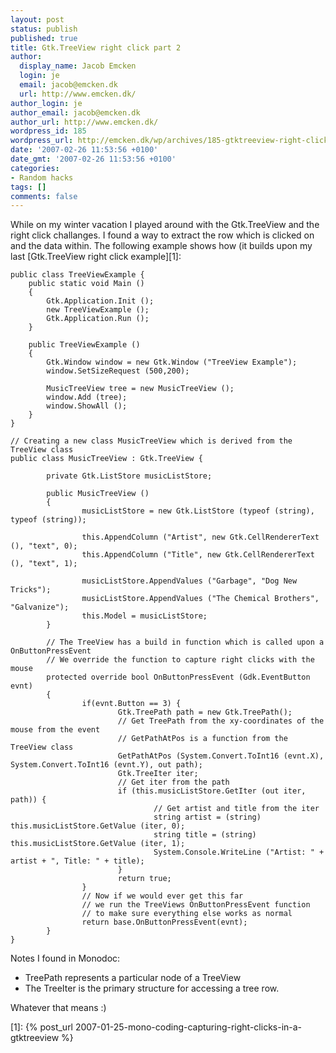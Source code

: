 ```yaml
---
layout: post
status: publish
published: true
title: Gtk.TreeView right click part 2
author:
  display_name: Jacob Emcken
  login: je
  email: jacob@emcken.dk
  url: http://www.emcken.dk/
author_login: je
author_email: jacob@emcken.dk
author_url: http://www.emcken.dk/
wordpress_id: 185
wordpress_url: http://emcken.dk/wp/archives/185-gtktreeview-right-click-part-2.html
date: '2007-02-26 11:53:56 +0100'
date_gmt: '2007-02-26 11:53:56 +0100'
categories:
- Random hacks
tags: []
comments: false
---
```

While on my winter vacation I played around with the Gtk.TreeView and the right click challanges.
I found a way to extract the row which is clicked on and the data within.
The following example shows how (it builds upon my last [Gtk.TreeView right click example][1]:

    public class TreeViewExample {
        public static void Main ()
        {
            Gtk.Application.Init ();
            new TreeViewExample ();
            Gtk.Application.Run ();
        }

        public TreeViewExample ()
        {
            Gtk.Window window = new Gtk.Window ("TreeView Example");
            window.SetSizeRequest (500,200);

            MusicTreeView tree = new MusicTreeView ();
            window.Add (tree);
            window.ShowAll ();
        }
    }

    // Creating a new class MusicTreeView which is derived from the TreeView class
    public class MusicTreeView : Gtk.TreeView {

            private Gtk.ListStore musicListStore;

            public MusicTreeView ()
            {
                    musicListStore = new Gtk.ListStore (typeof (string), typeof (string));

                    this.AppendColumn ("Artist", new Gtk.CellRendererText (), "text", 0);
                    this.AppendColumn ("Title", new Gtk.CellRendererText (), "text", 1);

                    musicListStore.AppendValues ("Garbage", "Dog New Tricks");
                    musicListStore.AppendValues ("The Chemical Brothers", "Galvanize");
                    this.Model = musicListStore;
            }

            // The TreeView has a build in function which is called upon a OnButtonPressEvent
            // We override the function to capture right clicks with the mouse
            protected override bool OnButtonPressEvent (Gdk.EventButton evnt)
            {
                    if(evnt.Button == 3) {
                            Gtk.TreePath path = new Gtk.TreePath();
                            // Get TreePath from the xy-coordinates of the mouse from the event
                            // GetPathAtPos is a function from the TreeView class
                            GetPathAtPos (System.Convert.ToInt16 (evnt.X), System.Convert.ToInt16 (evnt.Y), out path);
                            Gtk.TreeIter iter;
                            // Get iter from the path
                            if (this.musicListStore.GetIter (out iter, path)) {
                                    // Get artist and title from the iter
                                    string artist = (string) this.musicListStore.GetValue (iter, 0);
                                    string title = (string) this.musicListStore.GetValue (iter, 1);
                                    System.Console.WriteLine ("Artist: " + artist + ", Title: " + title);
                            }
                            return true;
                    }
                    // Now if we would ever get this far
                    // we run the TreeViews OnButtonPressEvent function
                    // to make sure everything else works as normal
                    return base.OnButtonPressEvent(evnt);
            }
    }

Notes I found in Monodoc:

*   TreePath represents a particular node of a TreeView
*   The TreeIter is the primary structure for accessing a tree row.

Whatever that means :)

[1]: {% post_url 2007-01-25-mono-coding-capturing-right-clicks-in-a-gtktreeview %}
